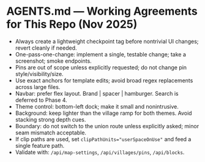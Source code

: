 ﻿# AGENTS.md — Working Agreements for This Repo (Nov 2025)

- Always create a lightweight checkpoint tag before nontrivial UI changes; revert cleanly if needed.
- One-pass-one-change: implement a single, testable change; take a screenshot; smoke endpoints.
- Pins are out of scope unless explicitly requested; do not change pin style/visibility/size.
- Use exact anchors for template edits; avoid broad regex replacements across large files.
- Navbar: prefer flex layout. Brand | spacer | hamburger. Search is deferred to Phase 4.
- Theme control: bottom-left dock; make it small and nonintrusive.
- Background: keep lighter than the village ramp for both themes. Avoid stacking strong depth cues.
- Boundary: do not switch to the union route unless explicitly asked; minor seam mismatch acceptable.
- If clip paths are used, set `clipPathUnits="userSpaceOnUse"` and feed a single feature path.
- Validate with: `/api/map-settings`, `/api/villages/pins`, `/api/blocks`.
